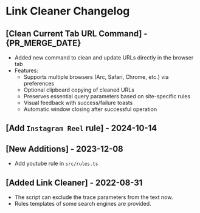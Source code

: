 # Link Cleaner Changelog

## [Clean Current Tab URL Command] - {PR_MERGE_DATE}

- Added new command to clean and update URLs directly in the browser tab
- Features:
  - Supports multiple browsers (Arc, Safari, Chrome, etc.) via preferences
  - Optional clipboard copying of cleaned URLs
  - Preserves essential query parameters based on site-specific rules
  - Visual feedback with success/failure toasts
  - Automatic window closing after successful operation

## [Add `Instagram Reel` rule] - 2024-10-14

## [New Additions] - 2023-12-08

- Add youtube rule in `src/rules.ts`

## [Added Link Cleaner] - 2022-08-31

- The script can exclude the trace parameters from the text now.
- Rules templates of some search engines are provided.
